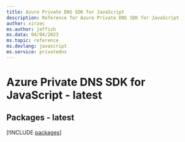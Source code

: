 ```yaml
---
title: Azure Private DNS SDK for JavaScript
description: Reference for Azure Private DNS SDK for JavaScript
author: xirzec
ms.author: jeffish
ms.data: 04/04/2023
ms.topic: reference
ms.devlang: javascript
ms.service: privatedns
---
```

# Azure Private DNS SDK for JavaScript - latest
## Packages - latest
[!INCLUDE [packages](private-dns-index.md)]